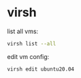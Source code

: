 # virsh

list all vms:
```bash
virsh list --all
```

edit vm config:
```bash
virsh edit ubuntu20.04
```
